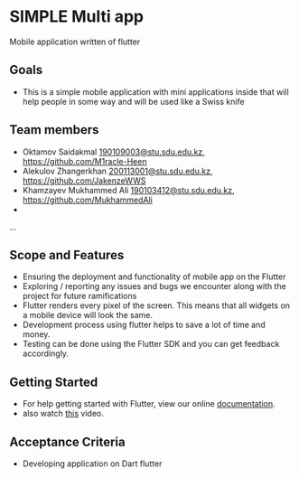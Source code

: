 # SIMPLE Multi app

Mobile application written of flutter

**Goals**
----------

- This is a simple mobile application with mini applications inside that will help people in some way and will be used like a Swiss knife

**Team members**
----------

- Oktamov Saidakmal 190109003@stu.sdu.edu.kz, https://github.com/M1racle-Heen
- Alekulov Zhangerkhan 200113001@stu.sdu.edu.kz, https://github.com/JakenzeWWS
- Khamzayev Mukhammed Ali 190103412@stu.sdu.edu.kz, https://github.com/MukhammedAli
- 
...

**Scope and Features**
----------
- Ensuring the deployment and functionality of mobile app on the Flutter
- Exploring / reporting any issues and bugs we encounter along with the project for future ramifications
- Flutter renders every pixel of the screen. This means that all widgets on a mobile device will look the same.
- Development process  using flutter helps to save a lot of time and money.
- Testing can be done using the Flutter SDK and you can get feedback accordingly.

**Getting Started**
----------
- For help getting started with Flutter, view our online
[documentation](http://flutter.io/).
- also watch [this](https://youtu.be/5izFFbdHnWY) video.

**Acceptance Criteria**
----------
- Developing application on Dart flutter
